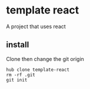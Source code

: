 # template react

A project that uses react

## install

Clone then change the git origin

```
hub clone template-react
rm -rf .git
git init
```


